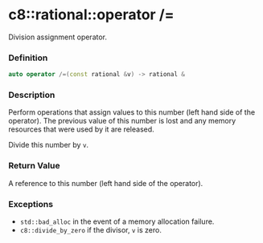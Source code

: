 # c8::rational::operator /= #

Division assignment operator.

### Definition ###

```cpp
auto operator /=(const rational &v) -> rational &
```

### Description ###

Perform operations that assign values to this number (left hand side of the operator).  The previous value of this number is lost and any memory resources that were used by it are released.

Divide this number by `v`.

### Return Value ###

A reference to this number (left hand side of the operator).

### Exceptions ###

* `std::bad_alloc` in the event of a memory allocation failure.
* `c8::divide_by_zero` if the divisor, `v` is zero.

